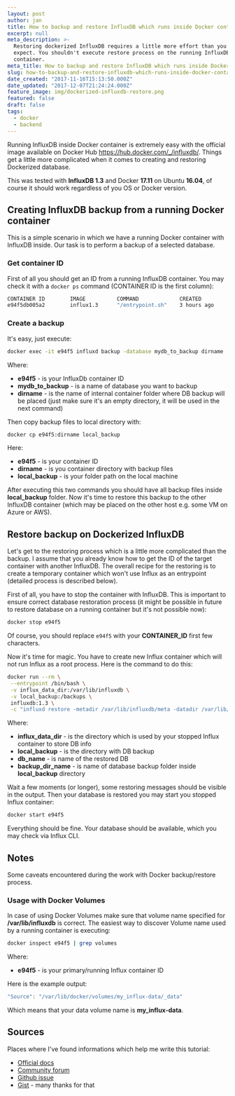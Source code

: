 ```yaml
---
layout: post
author: jan
title: How to backup and restore InfluxDB which runs inside Docker container
excerpt: null
meta_description: >-
  Restoring dockerized InfluxDB requires a little more effort than you may
  expect. You shouldn't execute restore process on the running InfluxDB
  container.
meta_title: How to backup and restore InfluxDB which runs inside Docker container
slug: how-to-backup-and-restore-influxdb-which-runs-inside-docker-container
date_created: "2017-11-16T15:13:50.000Z"
date_updated: "2017-12-07T21:24:24.000Z"
feature_image: img/dockerized-influxdb-restore.png
featured: false
draft: false
tags:
  - docker
  - backend
---
```


Running InfluxDB inside Docker container is extremely easy with the official image available on Docker Hub https://hub.docker.com/_/influxdb/. Things get a little more complicated when it comes to creating and restoring Dockerized database.

This was tested with **InfluxDB 1.3** and Docker **17.11** on Ubuntu **16.04**, of course it should work regardless of you OS or Docker version.

## Creating InfluxDB backup from a running Docker container

This is a simple scenario in which we have a running Docker container with InfluxDB inside. Our task is to perform a backup of a selected database.

### Get container ID

First of all you should get an ID from a running InfluxDB container. You may check it with a `docker ps` command (CONTAINER ID is the first column):

```bash
CONTAINER ID        IMAGE          COMMAND             CREATED             STATUS            PORTS                              NAMES
e94f5db005a2        influx1.3      "/entrypoint.sh"    3 hours ago         Up About an hour    8083/tcp, 0.0.0.0:8086->8086/tcp   influx_1
```

### Create a backup

It's easy, just execute:

```bash
docker exec -it e94f5 influxd backup -database mydb_to_backup dirname
```

Where:

- **e94f5** - is your InfluxDb container ID
- **mydb_to_backup** - is a name of database you want to backup
- **dirname** - is the name of internal container folder where DB backup will be placed (just make sure it's an empty directory, it will be used in the next command)

Then copy backup files to local directory with:

```bash
docker cp e94f5:dirname local_backup
```

Here:

- **e94f5** - is your container ID
- **dirname** - is you container directory with backup files
- **local_backup** - is your folder path on the local machine

After executing this two commands you should have all backup files inside **local_backup** folder. Now it's time to restore this backup to the other InfluxDB container (which may be placed on the other host e.g. some VM on Azure or AWS).

## Restore backup on Dockerized InfluxDB

Let's get to the restoring process which is a little more complicated than the backup. I assume that you already know how to get the ID of the target container with another InfluxDB. The overall recipe for the restoring is to create a temporary container which won't use Influx as an entrypoint (detailed process is described below).

First of all, you have to stop the container with InfluxDB. This is important to ensure correct database restoration process (it might be possible in future to restore database on a running container but it's not possible now):

```bash
docker stop e94f5
```

Of course, you should replace `e94f5` with your **CONTAINER_ID** first few characters.

Now it's time for magic. You have to create new Influx container which will not run Influx as a root process. Here is the command to do this:

```bash
docker run --rm \
 --entrypoint /bin/bash \
 -v influx_data_dir:/var/lib/influxdb \
 -v local_backup:/backups \
 influxdb:1.3 \
 -c "influxd restore -metadir /var/lib/influxdb/meta -datadir /var/lib/influxdb/data -database [DB_NAME] /backups/[BACKUP_DIR_NAME]"
```

Where:

- **influx_data_dir** - is the directory which is used by your stopped Influx container to store DB info
- **local_backup** - is the directory with DB backup
- **db_name** - is name of the restored DB
- **backup_dir_name** - is name of database backup folder inside **local_backup** directory

Wait a few moments (or longer), some restoring messages should be visible in the output.
Then your database is restored you may start you stopped Influx container:

```bash
docker start e94f5
```

Everything should be fine. Your database should be available, which you may check via Influx CLI.

## Notes

Some caveats encountered during the work with Docker backup/restore process.

### Usage with Docker Volumes

In case of using Docker Volumes make sure that volume name specified for **/var/lib/influxdb** is correct. The easiest way to discover Volume name used by a running container is executing:

```bash
docker inspect e94f5 | grep volumes
```

Where:

- **e94f5** - is your primary/running Influx container ID

Here is the example output:

```js
"Source": "/var/lib/docker/volumes/my_influx-data/_data"
```

Which means that your data volume name is **my_influx-data**.

## Sources

Places where I've found informations which help me write this tutorial:

- [Official docs](https://docs.influxdata.com/influxdb/v1.3/administration/backup_and_restore/)
- [Community forum](https://community.influxdata.com/t/backup-and-restore-influxdb-inside-docker/1636)
- [Github issue](https://github.com/influxdata/influxdb/issues/8551)
- [Gist](https://gist.github.com/mark-rushakoff/36b4491f97b8781198da36752ecd949b) - many thanks for that
